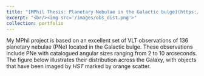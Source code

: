 ```yaml
---
title: "[MPhil Thesis: Planetary Nebulae in the Galactic bulge](https://sytan177.github.io/docs/HKU_Master_Thesis___TAN__Shuyu-Final.pdf)"
excerpt: "<br/><img src='/images/obs_dist.png'>"
collection: portfolio
---
```


My MPhil project is based on an excellent set of VLT observations of 136 planetary nebulae (PNe) located in the Galactic bulge. These observations include PNe with catalogued angular sizes ranging from 2 to 10 arcseconds. The figure below illustrates their distribution across the Galaxy, with objects that have been imaged by _HST_ marked by orange scatter.
